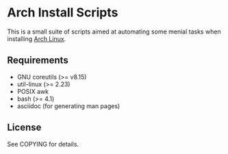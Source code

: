 # Arch Install Scripts

This is a small suite of scripts aimed at automating some menial
tasks when installing [Arch Linux](https://www.archlinux.org).

## Requirements

* GNU coreutils (>= v8.15)
* util-linux (>= 2.23)
* POSIX awk
* bash (>= 4.1)
* asciidoc (for generating man pages)

## License

See COPYING for details.
